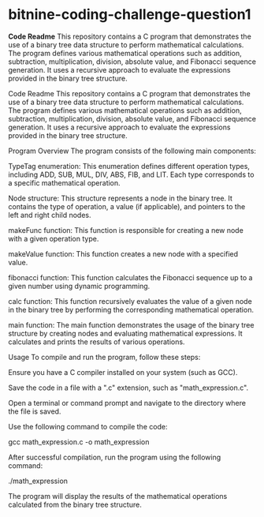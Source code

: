 # bitnine-coding-challenge-question1


**Code Readme**
This repository contains a C program that demonstrates the use of a binary tree data structure to perform mathematical calculations. The program defines various mathematical operations such as addition, subtraction, multiplication, division, absolute value, and Fibonacci sequence generation. It uses a recursive approach to evaluate the expressions provided in the binary tree structure.


Code Readme
This repository contains a C program that demonstrates the use of a binary tree data structure to perform mathematical calculations. The program defines various mathematical operations such as addition, subtraction, multiplication, division, absolute value, and Fibonacci sequence generation. It uses a recursive approach to evaluate the expressions provided in the binary tree structure.

Program Overview
The program consists of the following main components:

TypeTag enumeration: This enumeration defines different operation types, including ADD, SUB, MUL, DIV, ABS, FIB, and LIT. Each type corresponds to a specific mathematical operation.

Node structure: This structure represents a node in the binary tree. It contains the type of operation, a value (if applicable), and pointers to the left and right child nodes.

makeFunc function: This function is responsible for creating a new node with a given operation type.

makeValue function: This function creates a new node with a specified value.

fibonacci function: This function calculates the Fibonacci sequence up to a given number using dynamic programming.

calc function: This function recursively evaluates the value of a given node in the binary tree by performing the corresponding mathematical operation.

main function: The main function demonstrates the usage of the binary tree structure by creating nodes and evaluating mathematical expressions. It calculates and prints the results of various operations.



Usage
To compile and run the program, follow these steps:

Ensure you have a C compiler installed on your system (such as GCC).

Save the code in a file with a ".c" extension, such as "math_expression.c".

Open a terminal or command prompt and navigate to the directory where the file is saved.

Use the following command to compile the code:

gcc math_expression.c -o math_expression

After successful compilation, run the program using the following command:

./math_expression


The program will display the results of the mathematical operations calculated from the binary tree structure.
